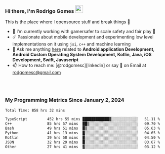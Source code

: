 
### Hi there, I'm Rodrigo Gomes <img src="https://media.giphy.com/media/hvRJCLFzcasrR4ia7z/giphy.gif" width="25px">
This is the place where I opensource stuff and break things 🤣
- 🔭 I’m currently working with gamersafer to scale safety and fair play 💜
- ☄️ Passionate about mobile development and experimenting low level implementations on it using `jsi`, `c++` and machine learning
- 💬 Ask me anything [here](https://github.com/rodgomesc/rodgomesc/issues) related to <b>Android application Development, Android Custom Operating System Development, Kotlin, Java, iOS Development, Swift, Javascript</b>
- 📫 How to reach me: [@rodgomesc][linkedin] or say 👋 on Email at [rodgomesc@gmail.com](mailto:rodgomesc@gmail.com)


<br/>

<!-- 
<picture>
  <img src="/github-metrics.svg" alt="Metrics">
</picture>
-->

</br>

### My Programming Metrics Since January 2, 2024 


<!--START_SECTION:waka-->

```txt
Total Time: 858 hrs 32 mins

TypeScript         452 hrs 55 mins ████████████▓░░░░░░░░░░░░   51.11 %
C++                85 hrs 57 mins  ██▒░░░░░░░░░░░░░░░░░░░░░░   09.70 %
Bash               49 hrs 51 mins  █▒░░░░░░░░░░░░░░░░░░░░░░░   05.63 %
Python             41 hrs 13 mins  █░░░░░░░░░░░░░░░░░░░░░░░░   04.65 %
Kotlin             39 hrs 50 mins  █░░░░░░░░░░░░░░░░░░░░░░░░   04.50 %
JSON               32 hrs 29 mins  █░░░░░░░░░░░░░░░░░░░░░░░░   03.67 %
Other              27 hrs 41 mins  ▓░░░░░░░░░░░░░░░░░░░░░░░░   03.12 %
```

<!--END_SECTION:waka-->
